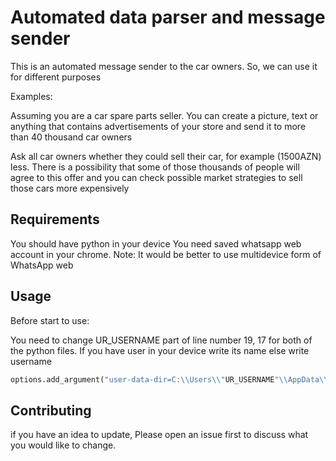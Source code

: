 # Automated data parser and message sender

This is an automated message sender to the car owners. So, we can use it for different purposes

Examples:

Assuming you are a car spare parts seller. You can create a picture, text or anything that contains advertisements of your store and send it to more than 40 thousand car owners

Ask all car owners whether they could sell their car, for example (1500AZN) less. There is a possibility that some of those thousands of people will agree to this offer and you can check possible market strategies to sell those cars more expensively

## Requirements

You should have python in your device
You need saved whatsapp web account in your chrome. Note: It would be better to use multidevice form of WhatsApp web

## Usage

Before start to use: 

You need to change UR_USERNAME part of line number 19, 17 for both of the python files. If you have user in your device write its name else write username 

```python
options.add_argument("user-data-dir=C:\\Users\\"UR_USERNAME"\\AppData\\Local\\Google\\Chrome\\User Data\\Default\\");
```

## Contributing
if you have an idea to update, Please open an issue first to discuss what you would like to change.





